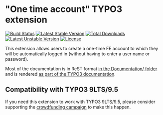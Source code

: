 # "One time account" TYPO3 extension

[![Build Status](https://travis-ci.org/oliverklee/ext-onetimeaccount.svg?branch=master)](https://travis-ci.org/oliverklee/ext-onetimeaccount)
[![Latest Stable Version](https://poser.pugx.org/oliverklee/onetimeaccount/v/stable.svg)](https://packagist.org/packages/oliverklee/onetimeaccount)
[![Total Downloads](https://poser.pugx.org/oliverklee/onetimeaccount/downloads.svg)](https://packagist.org/packages/oliverklee/onetimeaccount)
[![Latest Unstable Version](https://poser.pugx.org/oliverklee/onetimeaccount/v/unstable.svg)](https://packagist.org/packages/oliverklee/onetimeaccount)
[![License](https://poser.pugx.org/oliverklee/onetimeaccount/license.svg)](https://packagist.org/packages/oliverklee/onetimeaccount)

This extension allows users to create a one-time FE account to which they will
be automatically logged in (without having to enter a user name or password).

Most of the documentation is in ReST format
[in the Documentation/ folder](Documentation/) and is rendered
[as part of the TYPO3 documentation](https://docs.typo3.org/typo3cms/extensions/onetimeaccount/).

## Compatibility with TYPO3 9LTS/9.5

If you need this extension to work with TYPO3 9LTS/9.5, please consider
supporting the [crowdfunding campaign](https://coders.care/for/crowdfunding/seminars/)
to make this happen.
